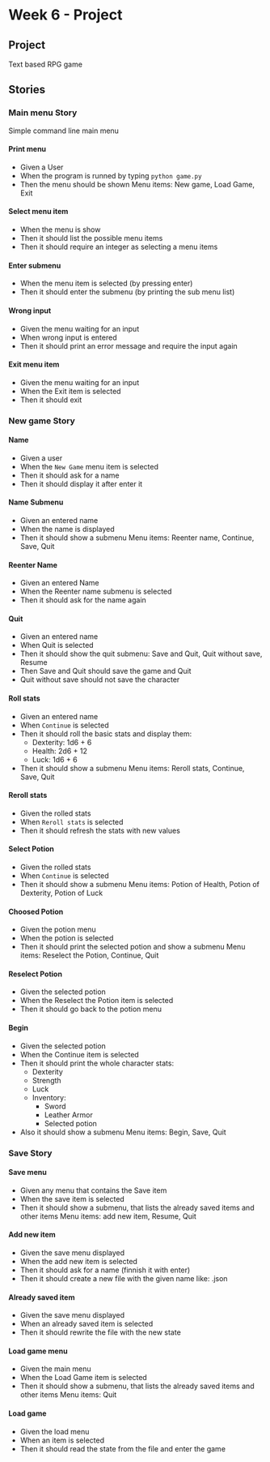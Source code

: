 # Week 6 - Project

## Project
Text based RPG game

## Stories

### Main menu Story
Simple command line main menu
#### Print menu
- Given a User
- When the program is runned by typing `python game.py`
- Then the menu should be shown
Menu items: New game, Load Game, Exit

#### Select menu item
- When the menu is show
- Then it should list the possible menu items
- Then it should require an integer as selecting a menu items

#### Enter submenu
- When the menu item is selected (by pressing enter)
- Then it should enter the submenu (by printing the sub menu list)

#### Wrong input
- Given the menu waiting for an input
- When wrong input is entered
- Then it should print an error message and require the input again

#### Exit menu item
- Given the menu waiting for an input
- When the Exit item is selected
- Then it should exit

### New game Story
#### Name
- Given a user
- When the `New Game` menu item is selected
- Then it should ask for a name
- Then it should display it after enter it

#### Name Submenu
- Given an entered name
- When the name is displayed
- Then it should show a submenu
Menu items: Reenter name, Continue, Save, Quit

#### Reenter Name
- Given an entered Name
- When the Reenter name submenu is selected
- Then it should ask for the name again

#### Quit
- Given an entered name
- When Quit is selected
- Then it should show the quit submenu:
Save and Quit, Quit without save, Resume
- Then Save and Quit should save the game and Quit
- Quit without save should not save the character

#### Roll stats
- Given an entered name
- When `Continue` is selected
- Then it should roll the basic stats and display them:
  - Dexterity: 1d6 + 6
  - Health: 2d6 + 12
  - Luck: 1d6 + 6
- Then it should show a submenu
Menu items: Reroll stats, Continue, Save, Quit

#### Reroll stats
- Given the rolled stats
- When `Reroll stats` is selected
- Then it should refresh the stats with new values

#### Select Potion
- Given the rolled stats
- When `Continue` is selected
- Then it should show a submenu
Menu items: Potion of Health, Potion of Dexterity, Potion of Luck

#### Choosed Potion
- Given the potion menu
- When the potion is selected
- Then it should print the selected potion and show a submenu
Menu items: Reselect the Potion, Continue, Quit

#### Reselect Potion
- Given the selected potion
- When the Reselect the Potion item is selected
- Then it should go back to the potion menu

#### Begin
- Given the selected potion
- When the Continue item is selected
- Then it should print the whole character stats:
  - Dexterity
  - Strength
  - Luck
  - Inventory:
    - Sword
    - Leather Armor
    - Selected potion
- Also it should show a submenu
Menu items: Begin, Save, Quit

### Save Story

#### Save menu
- Given any menu that contains the Save item
- When the save item is selected
- Then it should show a submenu, that lists the already saved items and other items
Menu items: add new item, Resume, Quit

#### Add new item
- Given the save menu displayed
- When the add new item is selected 
- Then it should ask for a name (finnish it with enter)
- Then it should create a new file with the given name like: <name>.json

#### Already saved item
- Given the save menu displayed
- When an already saved item is selected
- Then it should rewrite the file with the new state

#### Load game menu
- Given the main menu
- When the Load Game item is selected 
- Then it should show a submenu, that lists the already saved items and other items
Menu items: Quit

#### Load game
- Given the load menu
- When an item is selected
- Then it should read the state from the file and enter the game
